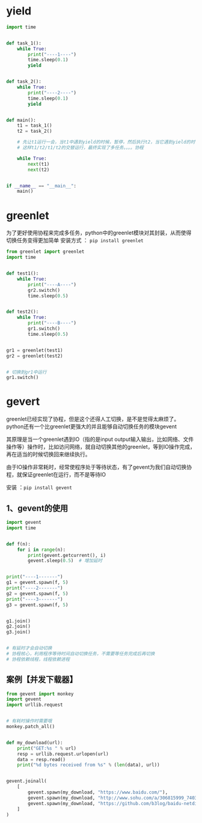 # yield
```python
import time


def task_1():
    while True:
        print("----1----")
        time.sleep(0.1)
        yield


def task_2():
    while True:
        print("----2----")
        time.sleep(0.1)
        yield


def main():
    t1 = task_1()
    t2 = task_2()

    # 先让t1运行一会，当t1中遇到yield的时候，暂停，然后执行t2，当它遇到yield的时候，再次切换到t1
    # 这样t1/t2/t1/t2的交替运行，最终实现了多任务。。。。协程

    while True:
        next(t1)
        next(t2)


if __name__ == "__main__":
    main()

````

# greenlet
为了更好使用协程来完成多任务，python中的greenlet模块对其封装，从而使得切换任务变得更加简单
安装方式 ：
```pip install greenlet```
```python
from greenlet import greenlet
import time


def test1():
    while True:
        print("----A----")
        gr2.switch()
        time.sleep(0.5)


def test2():
    while True:
        print("----B----")
        gr1.switch()
        time.sleep(0.5)


gr1 = greenlet(test1)
gr2 = greenlet(test2)


# 切换到gr1中运行
gr1.switch()
```
# gevert

greenlet已经实现了协程，但是这个还得人工切换，是不是觉得太麻烦了。python还有一个比greenlet更强大的并且能够自动切换任务的模块gevent

其原理是当一个greenlet遇到IO（指的是input output输入输出，比如网络、文件操作等）操作时，比如访问网络，就自动切换其他的greenlet，等到IO操作完成，再在适当的时候切换回来继续执行。

由于IO操作非常耗时，经常使程序处于等待状态，有了gevent为我们自动切换协程，就保证greenlet在运行，而不是等待IO

安装 ：```pip install gevent```

## 1、gevent的使用
```python
import gevent
import time


def f(n):
    for i in range(n):
        print(gevent.getcurrent(), i)
        gevent.sleep(0.5)  # 增加延时


print("----1-------")
g1 = gevent.spawn(f, 5)
print("----2-------")
g2 = gevent.spawn(f, 5)
print("----3-------")
g3 = gevent.spawn(f, 5)


g1.join()
g2.join()
g3.join()


# 有延时才会自动切换
# 协程核心，利用程序等待时间自动切换任务，不需要等任务完成后再切换
# 协程依赖线程，线程依赖进程
```
## 案例【并发下载器】
```python
from gevent import monkey
import gevent
import urllib.request


# 有耗时操作时需要哦
monkey.patch_all()


def my_download(url):
    print("GET:%s " % url)
    resp = urllib.request.urlopen(url)
    data = resp.read()
    print("%d bytes received from %s" % (len(data), url))


gevent.joinall(
    [
        gevent.spawn(my_download, "https://www.baidu.com/"),
        gevent.spawn(my_download, "http://www.sohu.com/a/306815999_740319"),
        gevent.spawn(my_download, "https://github.com/b3log/baidu-netdisk-downloaderx"),
    ]
)
```